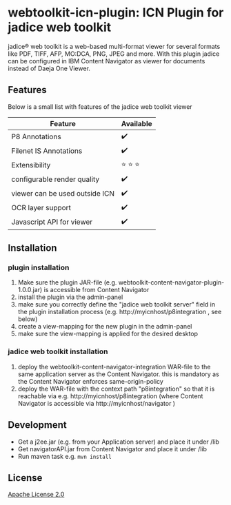 # webtoolkit-icn-plugin: ICN Plugin for jadice web toolkit

jadice® web toolkit is a web-based multi-format viewer for several formats like PDF, TIFF, AFP, MO:DCA, PNG, JPEG and more. With this plugin jadice can be configured in IBM Content Navigator as viewer for documents instead of Daeja One Viewer.

## Features

Below is a small list with features of the jadice web toolkit viewer

| Feature   | Available          |
| --------  | ------------------ |
| P8 Annotations | :heavy_check_mark: |
| Filenet IS Annotations | :heavy_check_mark: |
| Extensibility | :star: :star: :star: |
| configurable render quality | :heavy_check_mark: |
| viewer can be used outside ICN | :heavy_check_mark: |
| OCR layer support | :heavy_check_mark: |
| Javascript API for viewer | :heavy_check_mark: |

## Installation

### plugin installation
1. Make sure the plugin JAR-file (e.g. webtoolkit-content-navigator-plugin-1.0.0.jar) is accessible from Content Navigator
2. install the plugin via the admin-panel
3. make sure you correctly define the "jadice web toolkit server" field in the plugin installation process (e.g. http://myicnhost/p8integration , see below)
4. create a view-mapping for the new plugin in the admin-panel
5. make sure the view-mapping is applied for the desired desktop


### jadice web toolkit installation 

1. deploy the webtoolkit-content-navigator-integration WAR-file to the same application server as the Content Navigator. this is mandatory as the Content Navigator enforces same-origin-policy
2. deploy the WAR-file with the context path "p8integration" so that it is reachable via e.g. http://myicnhost/p8integration (where Content Navigator is accessible via http://myicnhost/navigator )

## Development

- Get a j2ee.jar (e.g. from your Application server) and place it under /lib
- Get navigatorAPI.jar from Content Navigator and place it under /lib
- Run maven task e.g. `mvn install`

## License

[Apache License 2.0](https://github.com/levigo/webtoolkit-icn-plugin/blob/master/LICENSE)